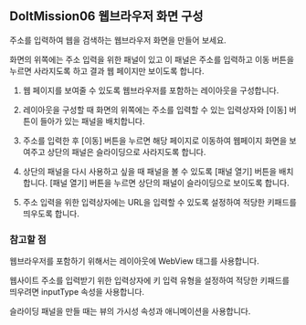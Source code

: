 ## DoItMission06 웹브라우저 화면 구성

주소를 입력하여 웹을 검색하는 웹브라우저 화면을 만들어 보세요. 

화면의 위쪽에는 주소 입력을 위한 패널이 있고 이 패널은 주소를 입력하고 이동 버튼을 누르면 사라지도록 하고 결과 웹 페이지만 보이도록 합니다.

1. 웹 페이지를 보여줄 수 있도록 웹브라우저를 포함하는 레이아웃을 구성합니다.

2. 레이아웃을 구성할 때 화면의 위쪽에는 주소를 입력할 수 있는 입력상자와 [이동] 버튼이 들아가 있는 패널을 배치합니다.

3. 주소를 입력한 후 [이동] 버튼을 누르면 해당 페이지로 이동하여 웹페이지 화면을 보여주고 상단의 패널은 슬라이딩으로 사라지도록 합니다.

4. 상단의 패널을 다시 사용하고 싶을 때 패널을 볼 수 있도록 [패널 열기] 버튼을 배치합니다. [패널 열기] 버튼을 누르면 상단의 패널이 슬라이딩으로 보이도록 합니다.

5. 주소 입력을 위한 입력상자에는 URL을 입력할 수 있도록 설정하여 적당한 키패드를 띄우도록 합니다.

### 참고할 점
웹브라우저를 포함하기 위해서는 레이아웃에 WebView 태그를 사용합니다.
 
웹사이트 주소를 입력받기 위한 입력상자에 키 입력 유형을 설정하여 적당한 키패드를 띄우려면 inputType 속성을 사용합니다.

슬라이딩 패널을 만들 때는 뷰의 가시성 속성과 애니메이션을 사용합니다.
